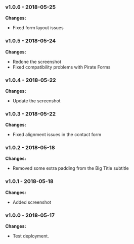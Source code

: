 
 ### v1.0.6 - 2018-05-25 
 **Changes:** 
 * Fixed form layout issues
 
 ### v1.0.5 - 2018-05-24 
 **Changes:** 
 * Redone the screenshot
* Fixed compatibility problems with Pirate Forms
 
 ### v1.0.4 - 2018-05-22 
 **Changes:** 
 * Update the screenshot
 
 ### v1.0.3 - 2018-05-22 
 **Changes:** 
 * Fixed alignment issues in the contact form
 
 ### v1.0.2 - 2018-05-18 
 **Changes:** 
 * Removed some extra padding from the Big Title subtitle
 
 ### v1.0.1 - 2018-05-18 
 **Changes:** 
 * Added screenshot
 
 ### v1.0.0 - 2018-05-17 
 **Changes:** 
 * Test deployment.
 
